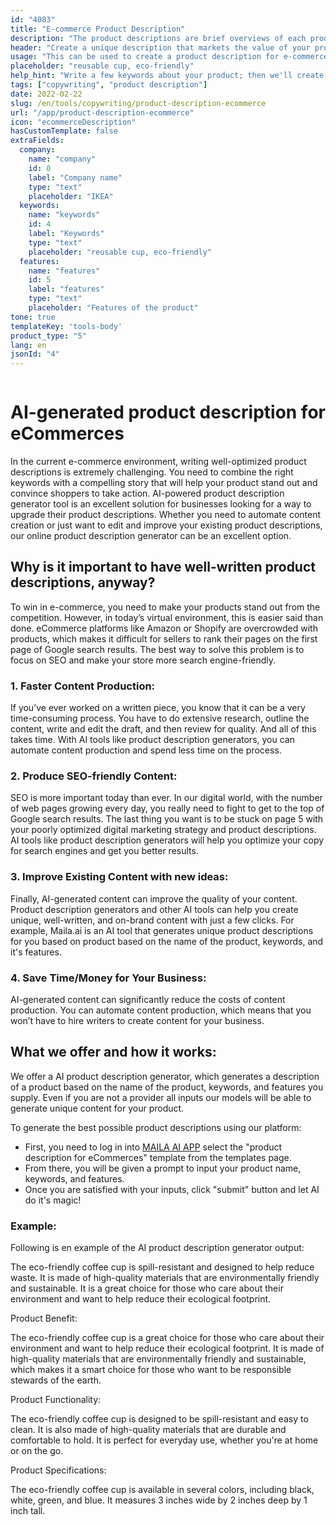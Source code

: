 ```yaml
---
id: "4083"
title: "E-commerce Product Description"
description: "The product descriptions are brief overviews of each product, highlighting key features and benefits. For e-commerce and retail, it's important to think about using clear language, keeping it short and focusing more on optimised SEO keywords. But for other types of businesses, such as lawyers, the important factors to consider are professionalism and customer service. We will help you use AI to generate product descriptions that are tailored to your specific keywords and best suited to your brand."
header: "Create a unique description that markets the value of your product."
usage: "This can be used to create a product description for e-commerce, e.g. online food deliveries, clothing, etc."
placeholder: "reusable cup, eco-friendly"
help_hint: "Write a few keywords about your product; then we'll create a Product Description for the given text."
tags: ["copywriting", "product description"]
date: 2022-02-22
slug: /en/tools/copywriting/product-description-ecommerce
url: "/app/product-description-ecommerce"
icon: "ecommerceDescription"
hasCustomTemplate: false
extraFields:
  company:
    name: "company"
    id: 0
    label: "Company name"
    type: "text"
    placeholder: "IKEA"
  keywords:
    name: "keywords"
    id: 4
    label: "Keywords"
    type: "text"
    placeholder: "reusable cup, eco-friendly"
  features:
    name: "features"
    id: 5
    label: "features"
    type: "text"
    placeholder: "Features of the product"
tone: true
templateKey: 'tools-body'
product_type: "5"
lang: en
jsonId: "4"
---
```


```toc
```

# AI-generated product description for eCommerces


In the current e-commerce environment, writing well-optimized product descriptions is extremely challenging. You need to combine the right keywords with a compelling story that will help your product stand out and convince shoppers to take action. AI-powered product description generator tool іѕ аn excellent solution for businesses looking for a way to upgrade their product descriptions. Whether you need to automate content creation or just want to edit and improve your existing product descriptions, our online product description generator can be an excellent option.

## Why is it important to have well-written product descriptions, anyway?


To win in e-commerce, you need to make your products stand out from the competition. However, in today’s virtual environment, this is easier said than done. eCommerce platforms like Amazon or Shopify are overcrowded with products, which makes it difficult for sellers to rank their pages on the first page of Google search results. The best way to solve this problem іѕ tо focus on SEO and make your store more search engine-friendly.


### 1. Faster Content Production: 
If you’ve ever worked on a written piece, you know that it can be a very time-consuming process. You have to do extensive research, outline the content, write and edit the draft, and then review for quality. And all of this takes time. With AI tools like product description generators, you can automate content production and spend less time on the process.


### 2. Produce SEO-friendly Content: 
SEO is more important today than ever. In our digital world, with the number of web pages growing every day, you really need to fight to get to the top of Google search results. The last thing you want is to be stuck on page 5 with your poorly optimized digital marketing strategy and product descriptions. AI tools like product description generators will help you optimize your copy for search engines and get you better results.


### 3. Improve Existing Content with new ideas:
Finally, AI-generated content can improve the quality of your content. Product description generators and other AI tools can help you create unique, well-written, and on-brand content with just a few clicks. For example, Maila.ai is an AI tool that generates unique product descriptions for you based on product based on the name of the product, keywords, and it's features.


### 4. Save Time/Money for Your Business: 
AI-generated content can significantly reduce the costs of content production. You can automate content production, which means that you won’t have to hire writers to create content for your business.


## What we offer and how it works:


We offer a AI product description generator,  which generates a description of a product based on the name of the product, keywords, and features you supply. Even if you are not a provider all inputs our models will be able to generate unique content for your product.

To generate the best possible product descriptions using our platform:

- First, you need to log in into [MAILA AI APP](https://maila.ai/app/list) select the "product description for eCommerces" template from the templates page.
- From there, you will be given a prompt to input your product name, keywords, and features.
- Once you are satisfied with your inputs, click "submit" button and let AI do it's magic!



### Example:

Following is en example of the AI product description generator output:

The eco-friendly coffee cup is spill-resistant and designed to help reduce waste. It is made of high-quality materials that are environmentally friendly and sustainable. It is a great choice for those who care about their environment and want to help reduce their ecological footprint.

Product Benefit:

The eco-friendly coffee cup is a great choice for those who care about their environment and want to help reduce their ecological footprint. It is made of high-quality materials that are environmentally friendly and sustainable, which makes it a smart choice for those who want to be responsible stewards of the earth.

Product Functionality:

The eco-friendly coffee cup is designed to be spill-resistant and easy to clean. It is also made of high-quality materials that are durable and comfortable to hold. It is perfect for everyday use, whether you're at home or on the go.

Product Specifications:

The eco-friendly coffee cup is available in several colors, including black, white, green, and blue. It measures 3 inches wide by 2 inches deep by 1 inch tall.

